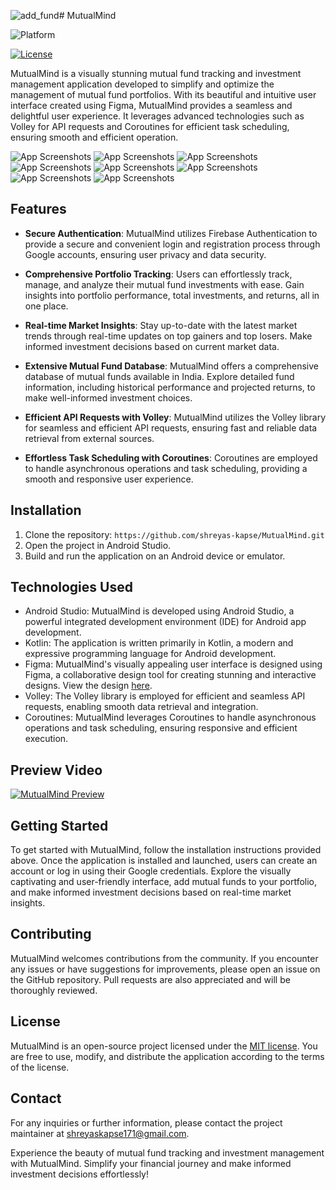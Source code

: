 ![add_fund](https://github.com/shreyas-kapse/MutualMind/assets/110439554/6b79f736-0132-4abd-bca6-0d805e6b920c)# MutualMind

![Platform](https://img.shields.io/badge/Platform%20-Android-blue)

[![License](https://img.shields.io/badge/license-MIT-blue.svg)](LICENSE)

MutualMind is a visually stunning mutual fund tracking and investment management application developed to simplify and optimize the management of mutual fund portfolios. With its beautiful and intuitive user interface created using Figma, MutualMind provides a seamless and delightful user experience. It leverages advanced technologies such as Volley for API requests and Coroutines for efficient task scheduling, ensuring smooth and efficient operation.

![App Screenshots](https://raw.githubusercontent.com/shreyas-kapse/MutualMind/main/Screenshots/login.jpeg)
![App Screenshots](https://raw.githubusercontent.com/shreyas-kapse/MutualMind/main/Screenshots/sign_up.jpeg)
![App Screenshots](https://raw.githubusercontent.com/shreyas-kapse/MutualMind/main/Screenshots/home.jpeg)
![App Screenshots](https://raw.githubusercontent.com/shreyas-kapse/MutualMind/main/Screenshots/home_top_losser.jpeg)
![App Screenshots](https://raw.githubusercontent.com/shreyas-kapse/MutualMind/main/Screenshots/fund_information.jpeg)
![App Screenshots](https://raw.githubusercontent.com/shreyas-kapse/MutualMind/main/Screenshots/fund_information_2.jpeg)
![App Screenshots](https://raw.githubusercontent.com/shreyas-kapse/MutualMind/main/Screenshots/fund_information_3.jpeg)
![App Screenshots](https://raw.githubusercontent.com/shreyas-kapse/MutualMind/main/Screenshots/add_fund.jpeg)

## Features

- **Secure Authentication**: MutualMind utilizes Firebase Authentication to provide a secure and convenient login and registration process through Google accounts, ensuring user privacy and data security.

- **Comprehensive Portfolio Tracking**: Users can effortlessly track, manage, and analyze their mutual fund investments with ease. Gain insights into portfolio performance, total investments, and returns, all in one place.

- **Real-time Market Insights**: Stay up-to-date with the latest market trends through real-time updates on top gainers and top losers. Make informed investment decisions based on current market data.

- **Extensive Mutual Fund Database**: MutualMind offers a comprehensive database of mutual funds available in India. Explore detailed fund information, including historical performance and projected returns, to make well-informed investment choices.

- **Efficient API Requests with Volley**: MutualMind utilizes the Volley library for seamless and efficient API requests, ensuring fast and reliable data retrieval from external sources.

- **Effortless Task Scheduling with Coroutines**: Coroutines are employed to handle asynchronous operations and task scheduling, providing a smooth and responsive user experience.

## Installation

1. Clone the repository: `https://github.com/shreyas-kapse/MutualMind.git`
2. Open the project in Android Studio.
3. Build and run the application on an Android device or emulator.

## Technologies Used

- Android Studio: MutualMind is developed using Android Studio, a powerful integrated development environment (IDE) for Android app development.
- Kotlin: The application is written primarily in Kotlin, a modern and expressive programming language for Android development.
- Figma: MutualMind's visually appealing user interface is designed using Figma, a collaborative design tool for creating stunning and interactive designs. View the design [here](https://www.figma.com/file/T1ViZKsLNFH63jLq9jF1mo/Untitled?type=design&node-id=0%3A1&t=45t6l3pqINs0RlXq-1).
- Volley: The Volley library is employed for efficient and seamless API requests, enabling smooth data retrieval and integration.
- Coroutines: MutualMind leverages Coroutines to handle asynchronous operations and task scheduling, ensuring responsive and efficient execution.

## Preview Video

[![MutualMind Preview](https://img.youtube.com/vi/your-youtube-video-id/0.jpg)](https://www.youtube.com/watch?v=your-youtube-video-id)

## Getting Started

To get started with MutualMind, follow the installation instructions provided above. Once the application is installed and launched, users can create an account or log in using their Google credentials. Explore the visually captivating and user-friendly interface, add mutual funds to your portfolio, and make informed investment decisions based on real-time market insights.

## Contributing

MutualMind welcomes contributions from the community. If you encounter any issues or have suggestions for improvements, please open an issue on the GitHub repository. Pull requests are also appreciated and will be thoroughly reviewed.

## License

MutualMind is an open-source project licensed under the [MIT license](LICENSE). You are free to use, modify, and distribute the application according to the terms of the license.

## Contact

For any inquiries or further information, please contact the project maintainer at [shreyaskapse171@gmail.com](mailto:your-shreyaskapse171@gmail.com).

Experience the beauty of mutual fund tracking and investment management with MutualMind. Simplify your financial journey and make informed investment decisions effortlessly!
